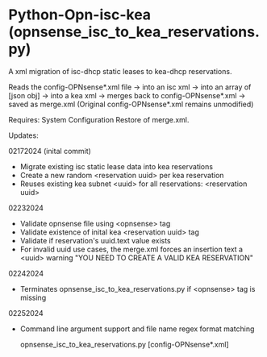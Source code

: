 # Python-Opn-isc-kea (opnsense_isc_to_kea_reservations.py)

A xml migration of isc-dhcp static leases to kea-dhcp reservations.

Reads the config-OPNsense*.xml file -> into an
isc xml -> into an array of [json obj] -> into a kea xml
-> merges back to config-OPNsense*.xml -> saved as merge.xml
 (Original config-OPNsense*.xml remains unmodified)

Requires: System Configuration Restore of merge.xml.

Updates:

02172024 (inital commit)
   - Migrate existing isc static lease data into kea reservations
   - Create a new random \<reservation uuid> per kea reservation
   - Reuses existing kea subnet \<uuid> for all reservations: \<reservation uuid>

02232024
   - Validate opnsense file using \<opnsense> tag
   - Validate existence of inital kea \<reservation uuid> tag
   - Validate if reservation's uuid.text value exists
   - For invalid uuid use cases, the merge.xml
     forces an insertion text a \<uuid> warning "YOU NEED TO CREATE 
    A VALID KEA RESERVATION"
    
02242024
   - Terminates opnsense_isc_to_kea_reservations.py
    if \<opnsense> tag is missing

02252024
   - Command line argument support and file name regex format matching

     opnsense_isc_to_kea_reservations.py [config-OPNsense*.xml]

     















